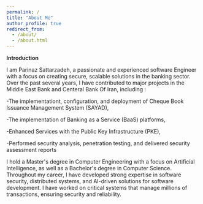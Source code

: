 ```yaml
---
permalink: /
title: "About Me"
author_profile: true
redirect_from: 
  - /about/
  - /about.html
---
```


**Introduction**

I am Parinaz Sattarzadeh, a passionate and experienced software Engineer with a focus on creating secure, scalable solutions in the banking sector. 
Over the past several years, I have contributed to major projects in the Middle East Bank and Centeral Bank Of Iran, including :

-The implementationt, configuration, and deployment  of Cheque Book Issuance Management System (SAYAD),

-The implementation of Banking as a Service (BaaS) platforms,

-Enhanced Services with the Public Key Infrastructure (PKE),

-Performed security analysis, penetration testing, and delivered security assessment reports


I hold a Master's degree in Computer Engineering with a focus on Artificial Intelligence, as well as a Bachelor's degree in Computer Science. Throughout my career, I have developed strong expertise in software security, distributed systems, and AI-driven solutions for software development. I have worked on critical systems that manage millions of transactions, ensuring security and reliability.

